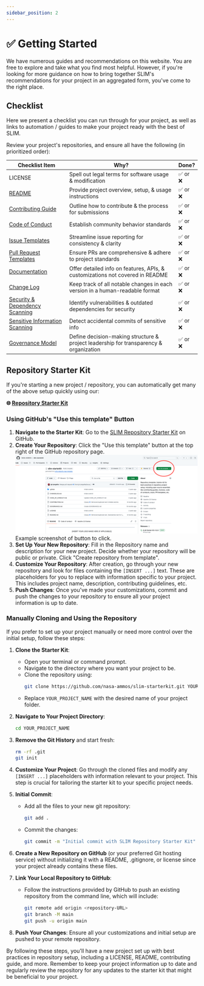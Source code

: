```yaml
---
sidebar_position: 2
---
```


# ✅ Getting Started

We have numerous guides and recommendations on this website. You are free to explore and take what you find most helpful. However, if you're looking for more guidance on how to bring together SLIM's recommendations for your project in an aggregated form, you've come to the right place.

## Checklist

Here we present a checklist you can run through for your project, as well as links to automation / guides to make your project ready with the best of SLIM.

Review your project's repositories, and ensure all have the following (in prioritized order):

| Checklist Item                                                                             | Why?                                                                                   | Done? |
| -------------------------------------------------------------------------------- | -------------------------------------------------------------------------------------- | ----- |
| LICENSE                                                                          | Spell out legal terms for software usage & modification                               | ✅ or ❌    |
| [README](documentation/readme/)                                                  | Provide project overview, setup, & usage instructions                                 | ✅ or ❌    |
| [Contributing Guide](governance/contributions/contributing-guide)                | Outline how to contribute & the process for submissions                               | ✅ or ❌    |
| [Code of Conduct](governance/contributions/code-of-conduct)                      | Establish community behavior standards                                               | ✅ or ❌    |
| [Issue Templates](governance/contributions/issue-templates/)                     | Streamline issue reporting for consistency & clarity                                  | ✅ or ❌    |
| [Pull Request Templates](governance/contributions/pull-requests/)                | Ensure PRs are comprehensive & adhere to project standards                            | ✅ or ❌    |
| [Documentation](documentation/documentation-hosts/)                              | Offer detailed info on features, APIs, & customizations not covered in README                               | ✅ or ❌    |
| [Change Log](documentation/change-log/)                                          | Keep track of all notable changes in each version in a human-readable format                                     | ✅ or ❌    |
| [Security & Dependency Scanning](software-lifecycle/security/github-security)    | Identify vulnerabilities & outdated dependencies for security                        | ✅ or ❌    |
| [Sensitive Information Scanning](software-lifecycle/security/secrets-detection/) | Detect accidental commits of sensitive info                   | ✅ or ❌    |
| [Governance Model](governance/governance-model/)                                 | Define decision-making structure & project leadership for transparency & organization | ✅ or ❌    |


## Repository Starter Kit

If you're starting a new project / repository, you can automatically get many of the above setup quickly using our:

**🌐 [Repository Starter Kit](https://github.com/nasa-ammos/slim-starterkit)**

### Using GitHub's "Use this template" Button

1. **Navigate to the Starter Kit**: Go to the [SLIM Repository Starter Kit](https://github.com/nasa-ammos/slim-starterkit) on GitHub.
2. **Create Your Repository**: Click the "Use this template" button at the top right of the GitHub repository page.
   ![GitHub Use Template Button](/img/gh-use-template.png)
   Example screenshot of button to click.
3. **Set Up Your New Repository**: Fill in the Repository name and description for your new project. Decide whether your repository will be public or private. Click "Create repository from template".
4. **Customize Your Repository**: After creation, go through your new repository and look for files containing the `[INSERT ...]` text. These are placeholders for you to replace with information specific to your project. This includes project name, description, contributing guidelines, etc.
5. **Push Changes**: Once you've made your customizations, commit and push the changes to your repository to ensure all your project information is up to date.

### Manually Cloning and Using the Repository

If you prefer to set up your project manually or need more control over the initial setup, follow these steps:

1. **Clone the Starter Kit**:
    - Open your terminal or command prompt.
    - Navigate to the directory where you want your project to be.
    - Clone the repository using:
      ```bash
      git clone https://github.com/nasa-ammos/slim-starterkit.git YOUR_PROJECT_NAME
      ```
    - Replace `YOUR_PROJECT_NAME` with the desired name of your project folder.

2. **Navigate to Your Project Directory**:
    ```bash
    cd YOUR_PROJECT_NAME
    ```

3. **Remove the Git History** and start fresh:
    ```bash
    rm -rf .git
    git init
    ```

4. **Customize Your Project**: Go through the cloned files and modify any `[INSERT ...]` placeholders with information relevant to your project. This step is crucial for tailoring the starter kit to your specific project needs.

5. **Initial Commit**:
    - Add all the files to your new git repository:
      ```bash
      git add .
      ```
    - Commit the changes:
      ```bash
      git commit -m "Initial commit with SLIM Repository Starter Kit"
      ```

6. **Create a New Repository on GitHub** (or your preferred Git hosting service) without initializing it with a README, .gitignore, or license since your project already contains these files.

7. **Link Your Local Repository to GitHub**:
    - Follow the instructions provided by GitHub to push an existing repository from the command line, which will include:
      ```bash
      git remote add origin <repository-URL>
      git branch -M main
      git push -u origin main
      ```

8. **Push Your Changes**: Ensure all your customizations and initial setup are pushed to your remote repository.

By following these steps, you'll have a new project set up with best practices in repository setup, including a LICENSE, README, contributing guide, and more. Remember to keep your project information up to date and regularly review the repository for any updates to the starter kit that might be beneficial to your project.

